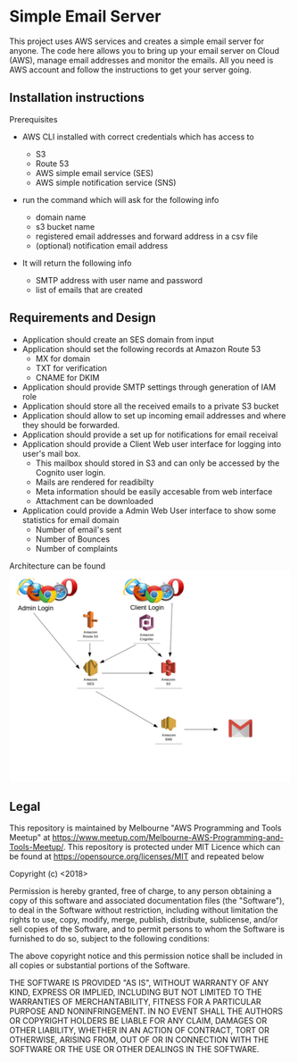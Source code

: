 # Simple Email Server

This project uses AWS services and creates a simple email server for anyone. The code here allows you to bring up your email server on Cloud (AWS), manage email addresses and monitor the emails. All you need is AWS account and follow the instructions to get your server going.

## Installation instructions

Prerequisites
- AWS CLI installed with correct credentials which has access to 
    - S3
    - Route 53
    - AWS simple email service (SES)
    - AWS simple notification service (SNS)

- run the command which will ask for the following info
    - domain name
    - s3 bucket name
    - registered email addresses and forward address in a csv file
    - (optional) notification email address

- It will return the following info
    - SMTP address with user name and password
    - list of emails that are created 

## Requirements and Design

- Application should create an SES domain from input
- Application should set the following records at Amazon Route 53
    - MX for domain
    - TXT for verification
    - CNAME for DKIM
- Application should provide SMTP settings through generation of IAM role
- Application should store all the received emails to a private S3 bucket
- Application should allow to set up incoming email addresses and where they should be forwarded.
- Application should provide a set up for notifications for email receival
- Application should provide a Client Web user interface for logging into user's mail box. 
    - This mailbox should stored in S3 and can only be accessed by the Cognito user login.
    - Mails are rendered for readibilty
    - Meta information should be easily accesable from web interface
    - Attachment can be downloaded
- Application could provide a Admin Web User interface to show some statistics for email domain
    - Number of email's sent
    - Number of Bounces
    - Number of complaints

Architecture can be found ![here](docs/architecture.jpg)



## Legal

This repository is maintained by Melbourne "AWS Programming and Tools Meetup" at https://www.meetup.com/Melbourne-AWS-Programming-and-Tools-Meetup/. This repository is protected under MIT Licence which can be found at https://opensource.org/licenses/MIT and repeated below

Copyright (c) <2018> <AWS Programming and Tools Meetup>

Permission is hereby granted, free of charge, to any person obtaining a copy
of this software and associated documentation files (the "Software"), to deal
in the Software without restriction, including without limitation the rights
to use, copy, modify, merge, publish, distribute, sublicense, and/or sell
copies of the Software, and to permit persons to whom the Software is
furnished to do so, subject to the following conditions:

The above copyright notice and this permission notice shall be included in all
copies or substantial portions of the Software.

THE SOFTWARE IS PROVIDED "AS IS", WITHOUT WARRANTY OF ANY KIND, EXPRESS OR
IMPLIED, INCLUDING BUT NOT LIMITED TO THE WARRANTIES OF MERCHANTABILITY,
FITNESS FOR A PARTICULAR PURPOSE AND NONINFRINGEMENT. IN NO EVENT SHALL THE
AUTHORS OR COPYRIGHT HOLDERS BE LIABLE FOR ANY CLAIM, DAMAGES OR OTHER
LIABILITY, WHETHER IN AN ACTION OF CONTRACT, TORT OR OTHERWISE, ARISING FROM,
OUT OF OR IN CONNECTION WITH THE SOFTWARE OR THE USE OR OTHER DEALINGS IN THE
SOFTWARE.
